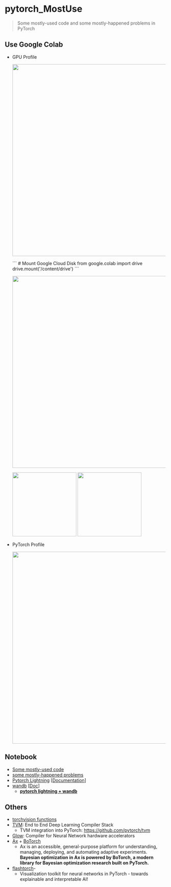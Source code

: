 # pytorch_MostUse
> Some mostly-used code and some mostly-happened problems in PyTorch

## Use Google Colab 
- GPU Profile  
    <p>
      <img src="https://github.com/lcylmhlcy/pytorch_MostUse/raw/master/img/1.png" width=600>
    </p>   
    ```
    # Mount Google Cloud Disk
    from google.colab import drive
    drive.mount('/content/drive')
    ``` 
    <p>
      <img src="https://github.com/lcylmhlcy/pytorch_MostUse/raw/master/img/10.png" width=600>
    </p>  
    <p>
      <img src="https://github.com/lcylmhlcy/pytorch_MostUse/raw/master/img/11.png" width=200>
      <img src="https://github.com/lcylmhlcy/pytorch_MostUse/raw/master/img/12.png" width=200>
    </p>
- PyTorch Profile  
    <p>
      <img src="https://github.com/lcylmhlcy/pytorch_MostUse/raw/master/img/2.png" width=600>
    </p>


## Notebook
- [Some mostly-used code](https://github.com/lcylmhlcy/pytorch_MostUse/blob/master/pytorch1_0_.ipynb)
- [some mostly-happened problems](https://github.com/lcylmhlcy/pytorch_MostUse/blob/master/some_problems.md)
- [Pytorch Lightning](https://github.com/PyTorchLightning/pytorch-lightning) [[Documentation](https://pytorch-lightning.readthedocs.io/en/stable/)]
- [wandb](https://wandb.ai/site) [[Doc](https://docs.wandb.ai/)]
  - [**pytorch lightning + wandb**](https://pytorch-lightning.readthedocs.io/en/stable/extensions/generated/pytorch_lightning.loggers.WandbLogger.html#pytorch_lightning.loggers.WandbLogger)

## Others
- [torchvision functions](https://github.com/lcylmhlcy/pytorch_MostUse/blob/master/torchvision.md)
- [TVM](https://github.com/dmlc/tvm): End to End Deep Learning Compiler Stack  
    - TVM integration into PyTorch: https://github.com/pytorch/tvm  
- [Glow](https://github.com/pytorch/glow): Compiler for Neural Network hardware accelerators  
- [Ax](https://github.com/facebook/Ax) + [BoTorch](https://github.com/pytorch/botorch)
  - Ax is an accessible, general-purpose platform for understanding, managing, deploying, and automating adaptive experiments. **Bayesian optimization in Ax is powered by BoTorch, a modern library for Bayesian optimization research built on PyTorch.**  
- [flashtorch](https://github.com/MisaOgura/flashtorch)-
  - Visualization toolkit for neural networks in PyTorch - towards explainable and interpretable AI!
